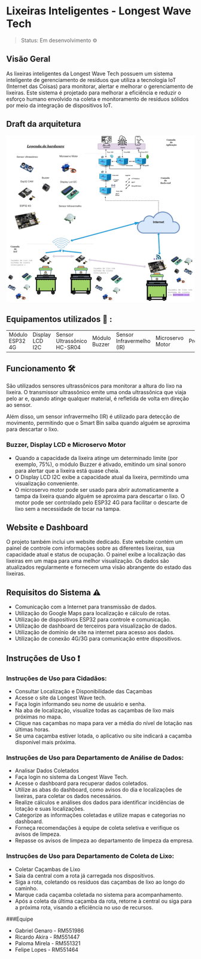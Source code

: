 # Lixeiras Inteligentes - Longest Wave Tech

>Status: Em desenvolvimento ⚙️
>
## Visão Geral

As lixeiras inteligentes da Longest Wave Tech possuem um sistema inteligente de gerenciamento de resíduos que utiliza a tecnologia IoT (Internet das Coisas) para monitorar, alertar e melhorar o gerenciamento de lixeiras. Este sistema é projetado para melhorar a eficiência e reduzir o esforço humano envolvido na coleta e monitoramento de resíduos sólidos por meio da integração de dispositivos IoT.

## Draft da arquitetura
![Draft da Arquitetura](img/arquitetura.png)

## Equipamentos utilizados 🧰 : 

<table> 
  <tr>
    <td>Módulo ESP32 4G</td>
    <td>Display LCD I2C</td>
    <td>Sensor Ultrassônico HC-SR04</td>
    <td>Módulo Buzzer</td>
    <td>Sensor Infravermelho (IR)</td>
    <td>Microservo Motor</td>
    <td>Protoboard</td>
    <td>ESP32-CAM</td>
  </tr>
</table>

## Funcionamento 🛠️

São utilizados sensores ultrassônicos para monitorar a altura do lixo na lixeira. O transmissor ultrassônico emite uma onda ultrassônica que viaja pelo ar e, quando atinge qualquer material, é refletida de volta em direção ao sensor.

Além disso, um sensor infravermelho (IR) é utilizado para detecção de movimento, permitindo que o Smart Bin saiba quando alguém se aproxima para descartar o lixo.

### Buzzer, Display LCD e Microservo Motor

- Quando a capacidade da lixeira atinge um determinado limite (por exemplo, 75%), o módulo Buzzer é ativado, emitindo um sinal sonoro para alertar que a lixeira está quase cheia.
- O Display LCD I2C exibe a capacidade atual da lixeira, permitindo uma visualização conveniente.
- O microservo motor pode ser usado para abrir automaticamente a tampa da lixeira quando alguém se aproxima para descartar o lixo. O motor pode ser controlado pelo ESP32 4G para facilitar o descarte de lixo sem a necessidade de tocar na tampa.

## Website e Dashboard

O projeto também inclui um website dedicado. Este website contém um painel de controle com informações sobre as diferentes lixeiras, sua capacidade atual e status de ocupação. O painel exibe a localização das lixeiras em um mapa para uma melhor visualização. Os dados são atualizados regularmente e fornecem uma visão abrangente do estado das lixeiras.

## Requisitos do Sistema ⚠️

- Comunicação com a Internet para transmissão de dados.
- Utilização do Google Maps para localização e cálculo de rotas.
- Utilização de dispositivos ESP32 para controle e comunicação.
- Utilização de dashboard de terceiros para visualização de dados.
- Utilização de domínio de site na internet para acesso aos dados.
- Utilização de conexão 4G/3G para comunicação entre dispositivos.

## Instruções de Uso ❗

### Instruções de Uso para Cidadãos:
- Consultar Localização e Disponibilidade das Caçambas
- Acesse o site da Longest Wave tech.
- Faça login informando seu nome de usuário e senha.
- Na aba de localização, visualize todas as caçambas de lixo mais próximas no mapa.
- Clique nas caçambas no mapa para ver a média do nível de lotação nas últimas horas.
- Se uma caçamba estiver lotada, o aplicativo ou site indicará a caçamba disponível mais próxima.

### Instruções de Uso para Departamento de Análise de Dados:
- Analisar Dados Coletados
- Faça login no sistema da Longest Wave Tech.
- Acesse o dashboard para recuperar dados coletados.
- Utilize as abas do dashboard, como avisos do dia e localizações de lixeiras, para coletar os dados necessários.
- Realize cálculos e análises dos dados para identificar incidências de lotação e suas localizações.
- Categorize as informações coletadas e utilize mapas e categorias no dashboard.
- Forneça recomendações à equipe de coleta seletiva e verifique os avisos de limpeza.
- Repasse os avisos de limpeza ao departamento de limpeza da empresa.

### Instruções de Uso para Departamento de Coleta de Lixo:
- Coletar Caçambas de Lixo
- Saia da central com a rota já carregada nos dispositivos.
- Siga a rota, coletando os resíduos das caçambas de lixo ao longo do caminho.
- Marque cada caçamba coletada no sistema para acompanhamento.
- Após a coleta da última caçamba da rota, retorne à central ou siga para a próxima rota, visando a eficiência no uso de recursos.

###Equipe 
- Gabriel Genaro - RM551986
- Ricardo Akira - RM551447
- Paloma Mirela - RM551321
- Felipe Lopes - RM551464
